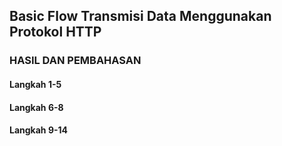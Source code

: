## Basic Flow Transmisi Data Menggunakan Protokol HTTP

### HASIL DAN PEMBAHASAN
#### Langkah 1-5
#### Langkah 6-8
#### Langkah 9-14
